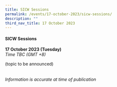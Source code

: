 ```yaml
---
title: SICW Sessions
permalink: /events/17-october-2023/sicw-sessions/
description: ""
third_nav_title: 17 October 2023
---
```

#### **SICW Sessions**

**17 October 2023 (Tuesday)**  
*Time TBC (GMT +8)*

(topic to be announced)
<br><br><br>
*Information is accurate at time of publication*